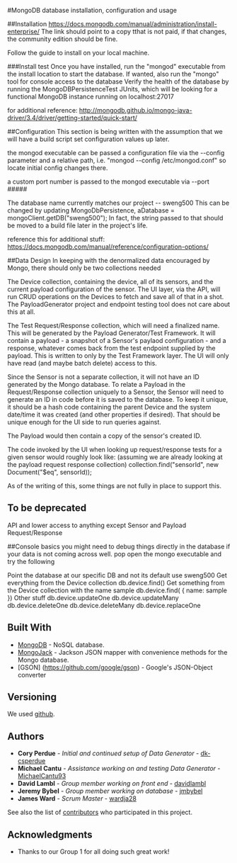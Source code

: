 #MongoDB database installation, configuration and usage

##Installation
https://docs.mongodb.com/manual/administration/install-enterprise/
The link should point to a copy tthat is not paid, if that changes, the community edition should be fine.

Follow the guide to install on your local machine.


###Install test
Once you have installed, run the "mongod" executable from the install location to start the database. 
If wanted, also run the "mongo" tool for console access to the database
Verify the health of the database by running the MongoDBPersistenceTest JUnits, which will be looking for a functional MongoDB instance running on localhost:27017

for additional reference: http://mongodb.github.io/mongo-java-driver/3.4/driver/getting-started/quick-start/

##Configuration
This section is being written with the assumption that we will have a build script set configuration values up later.

the mongod executable can be passed a configuration file via the --config parameter and a relative path, i.e. "mongod --config /etc/mongod.conf"
so locate initial config changes there.

a custom port number is passed to the mongod executable via --port #####

The database name currently matches our project -- sweng500
This can be changed by updating MongoDbPersistence, aDatabase = mongoClient.getDB("sweng500");
In fact, the string passed to that should be moved to a build file later in the project's life.

reference this for additional stuff: https://docs.mongodb.com/manual/reference/configuration-options/

##Data Design
In keeping with the denormalized data encouraged by Mongo, there should only be two collections needed

The Device collection, containing the device, all of its sensors, and the current payload configuration of the sensor. The UI layer, via the API, will run CRUD operations on the Devices to fetch and save all of that in a shot. The PayloadGenerator project and endpoint testing tool does not care about this at all.

The Test Request/Response collection, which will need a finalized name. This will be generated by the Payload Generator/Test Framework. It will contain a payload - a snapshot of a Sensor's paylaod configuration - and a response, whatever comes back from the test endpoint supplied by the payload. This is written to only by the Test Framework layer. The UI will only have read (and maybe batch delete) access to this.

Since the Sensor is not a separate collection, it will not have an ID generated by the Mongo database. To relate a Payload in the Request/Response collection uniquely to a Sensor, the Sensor will need to generate an ID in code before it is saved to the database. To keep it unique, it should be a hash code containing the parent Device and the system date/time it was created (and other properties if desired). That should be unique enough for the UI side to run queries against. 

The Payload would then contain a copy of the sensor's created ID.

The code invoked by the UI when looking up request/response tests for a given sensor would roughly look like:
	(assuming we are already looking at the payload request response collection)
	collection.find("sensorId", new Document("$eq", sensorId));


As of the writing of this, some things are not fully in place to support this. 

## To be deprecated
API and lower access to anything except Sensor and Payload Request/Response

##Console basics
you might need to debug things directly in the database if your data is not coming across well.
pop open the mongo executable and try the following

Point the database at our specific DB and not its default
	use sweng500
Get everything from the Device collection
	db.device.find()
Get something from the Device collection with the name sample
	db.device.find( {
		name: sample
	})
Other stuff
	db.device.updateOne
	db.device.updateMany
	db.device.deleteOne
	db.device.deleteMany
	db.device.replaceOne
	
	
	

## Built With

* [MongoDB](http://mongodb.com/) - NoSQL database.
* [MongoJack](http://mongojack.com/) - Jackson JSON mapper with convenience methods for the Mongo database.
* [GSON] (https://github.com/google/gson) - Google's JSON-Object converter

## Versioning

We used [github](https://github.com/jmbybel/SWENG500). 

## Authors

* **Cory Perdue** - *Initial and continued setup of Data Generator* - [dk-csperdue](https://github.com/dk-csperdue)
* **Michael Cantu** - *Assistance working on and testing Data Generator* - [MichaelCantu93](https://github.com/MichaelCantu93)
* **David Lambl** - *Group member working on front end* - [davidlambl](https://github.com/davidlambl)
* **Jeremy Bybel** - *Group member working on database* - [jmbybel](https://github.com/jmbybel)
* **James Ward** - *Scrum Master* - [wardja28](https://github.com/wardja28)

See also the list of [contributors](https://github.com/jmbybel/SWENG500/graphs/contributors) who participated in this project.

## Acknowledgments

* Thanks to our Group 1 for all doing such great work!

